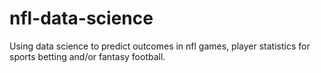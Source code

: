 # nfl-data-science
Using data science to predict outcomes in nfl games, player statistics for sports betting and/or fantasy football.


